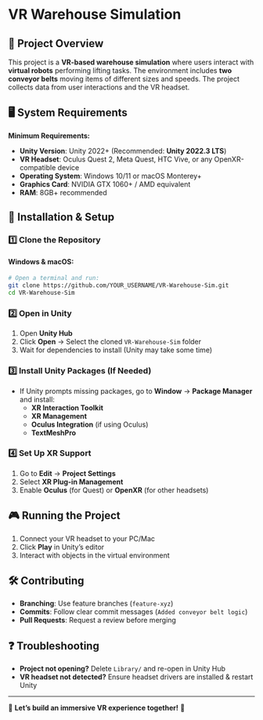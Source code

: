 # VR Warehouse Simulation

## 📌 Project Overview
This project is a **VR-based warehouse simulation** where users interact with **virtual robots** performing lifting tasks. The environment includes **two conveyor belts** moving items of different sizes and speeds. The project collects data from user interactions and the VR headset.

## 🖥️ System Requirements
**Minimum Requirements:**
- **Unity Version**: Unity 2022+ (Recommended: **Unity 2022.3 LTS**)
- **VR Headset**: Oculus Quest 2, Meta Quest, HTC Vive, or any OpenXR-compatible device
- **Operating System**: Windows 10/11 or macOS Monterey+
- **Graphics Card**: NVIDIA GTX 1060+ / AMD equivalent
- **RAM**: 8GB+ recommended

## 🚀 Installation & Setup

### 1️⃣ Clone the Repository
#### **Windows & macOS:**
```sh
# Open a terminal and run:
git clone https://github.com/YOUR_USERNAME/VR-Warehouse-Sim.git
cd VR-Warehouse-Sim
```

### 2️⃣ Open in Unity
1. Open **Unity Hub**
2. Click **Open** → Select the cloned `VR-Warehouse-Sim` folder
3. Wait for dependencies to install (Unity may take some time)

### 3️⃣ Install Unity Packages (If Needed)
- If Unity prompts missing packages, go to **Window** → **Package Manager** and install:
  - **XR Interaction Toolkit**
  - **XR Management**
  - **Oculus Integration** (if using Oculus)
  - **TextMeshPro**

### 4️⃣ Set Up XR Support
1. Go to **Edit** → **Project Settings**
2. Select **XR Plug-in Management**
3. Enable **Oculus** (for Quest) or **OpenXR** (for other headsets)

## 🎮 Running the Project
1. Connect your VR headset to your PC/Mac
2. Click **Play** in Unity’s editor
3. Interact with objects in the virtual environment

## 🛠️ Contributing
- **Branching**: Use feature branches (`feature-xyz`)
- **Commits**: Follow clear commit messages (`Added conveyor belt logic`)
- **Pull Requests**: Request a review before merging

## ❓ Troubleshooting
- **Project not opening?** Delete `Library/` and re-open in Unity Hub
- **VR headset not detected?** Ensure headset drivers are installed & restart Unity

---
🎯 **Let’s build an immersive VR experience together!** 🚀

